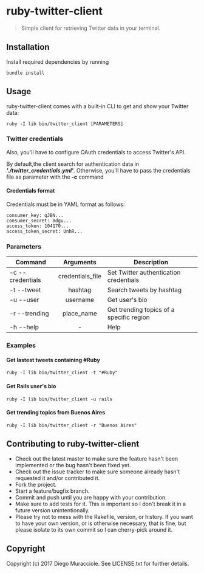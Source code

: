 # ruby-twitter-client

> Simple client for retrieving Twitter data in your terminal.

## Installation

Install required dependencies by running

```bundle install```

## Usage

ruby-twitter-client comes with a built-in CLI to get and show your Twitter data:

```ruby -I lib bin/twitter_client [PARAMETERS]```

### Twitter credentials

Also, you'll have to configure OAuth credentials to access Twitter's API.

By default,the client search for authentication data in
***'./twitter_credentials.yml'***. Otherwise, you'll have to pass
the credentials file as parameter with the **-c** command

#### Credentials format

Credentials must be in YAML format as follows:

```
consumer_key: qJBN...
consumer_secret: 8dgu...
access_token: 104170...
access_token_secret: UnhR...
```

### Parameters
| Command         | Arguments        | Description                             |
|---------------- |:----------------:| ----------------------------------------|
| -c --credentials| credentials_file | Set Twitter authentication credentials  |
| -t --tweet      | hashtag          | Search tweets by hashtag                |
| -u --user       | username         | Get user's bio                          |
| -r --trending   | place_name       | Get trending topics of a specific region|
| -h --help       | -                | Help                                    |

### Examples
#### Get lastest tweets containing #Ruby
```ruby -I lib bin/twitter_client -t "#Ruby"```
#### Get Rails user's bio
```ruby -I lib bin/twitter_client -u rails```
#### Get trending topics from Buenos Aires
```ruby -I lib bin/twitter_client -r "Buenos Aires"```


## Contributing to ruby-twitter-client

* Check out the latest master to make sure the feature hasn't been implemented
or the bug hasn't been fixed yet.
* Check out the issue tracker to make sure someone already hasn't requested it
and/or contributed it.
* Fork the project.
* Start a feature/bugfix branch.
* Commit and push until you are happy with your contribution.
* Make sure to add tests for it. This is important so I don't break it in a
future version unintentionally.
* Please try not to mess with the Rakefile, version, or history. If you want to
have your own version, or is otherwise necessary, that is fine, but please
isolate to its own commit so I can cherry-pick around it.

## Copyright

Copyright (c) 2017 Diego Muracciole. See LICENSE.txt for
further details.
